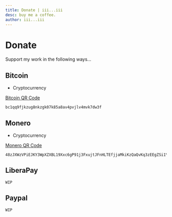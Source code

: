 ```yaml
---
title: Donate | iii...iii
desc: buy me a coffee.
author: iii...iii
---
```


Donate
======
Support my work in the following ways...

Bitcoin
-------
* Cryptocurrency

[Bitcoin QR Code](./assets/images/donate/bitcoin.png)

    bc1qq9fjkzug8nkzgk07k85a8av4pvjlv4mvk7dw3f

Monero
------
* Cryptocurrency

[Monero QR Code](./assets/images/donate/monero.png)

    48zJXWzVPiEJKY3WpXZXBL19Xxc6gP91j3FxujtJFnHLTEfjjaMkiKzQaQvKq3zEEgZSi1YJMJcpRYC53DG5Nu31D2uBK9A

LiberaPay
---------
`WIP`

Paypal
------
`WIP`



